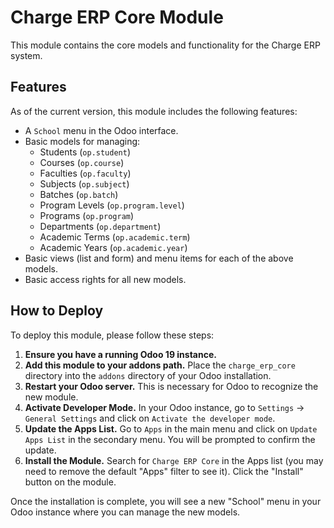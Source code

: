 # Charge ERP Core Module

This module contains the core models and functionality for the Charge ERP system.

## Features

As of the current version, this module includes the following features:
- A `School` menu in the Odoo interface.
- Basic models for managing:
    - Students (`op.student`)
    - Courses (`op.course`)
    - Faculties (`op.faculty`)
    - Subjects (`op.subject`)
    - Batches (`op.batch`)
    - Program Levels (`op.program.level`)
    - Programs (`op.program`)
    - Departments (`op.department`)
    - Academic Terms (`op.academic.term`)
    - Academic Years (`op.academic.year`)
- Basic views (list and form) and menu items for each of the above models.
- Basic access rights for all new models.

## How to Deploy

To deploy this module, please follow these steps:

1.  **Ensure you have a running Odoo 19 instance.**
2.  **Add this module to your addons path.** Place the `charge_erp_core` directory into the `addons` directory of your Odoo installation.
3.  **Restart your Odoo server.** This is necessary for Odoo to recognize the new module.
4.  **Activate Developer Mode.** In your Odoo instance, go to `Settings` -> `General Settings` and click on `Activate the developer mode`.
5.  **Update the Apps List.** Go to `Apps` in the main menu and click on `Update Apps List` in the secondary menu. You will be prompted to confirm the update.
6.  **Install the Module.** Search for `Charge ERP Core` in the Apps list (you may need to remove the default "Apps" filter to see it). Click the "Install" button on the module.

Once the installation is complete, you will see a new "School" menu in your Odoo instance where you can manage the new models.
